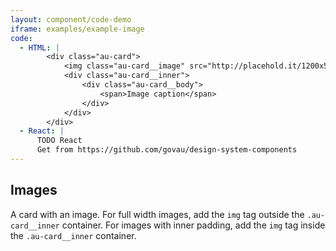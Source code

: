 ```yaml
---
layout: component/code-demo
iframe: examples/example-image
code:
  - HTML: |
        <div class="au-card">
            <img class="au-card__image" src="http://placehold.it/1200x500" />
            <div class="au-card__inner">
                <div class="au-card__body">
                    <span>Image caption</span>
                </div>
            </div>
        </div>
  - React: |
      TODO React
      Get from https://github.com/govau/design-system-components
---
```

## Images

A card with an image. For full width images, add the `img` tag outside the `.au-card__inner` container. For images with inner padding, add the `img` tag inside the `.au-card__inner` container.
